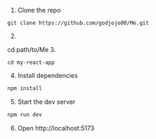 1. Clone the repo
```
git clone https://github.com/godjojo00/Me.git
```
2. 
cd path/to/Me
3.
```
cd my-react-app
```
4. Install dependencies
```sh
npm install
```
5. Start the dev server
```sh
npm run dev
```
6. Open http://localhost:5173